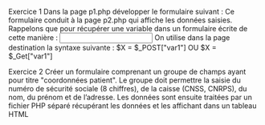 Exercice 1
Dans la page p1.php développer le formulaire suivant :
Ce formulaire conduit à la page p2.php qui affiche les données saisies.
Rappelons que pour récupérer une variable dans un formulaire écrite de cette manière :
<Input Type="text" Name="var1">
On utilise dans la page destination la syntaxe suivante :
$X = $_POST["var1"] OU $X = $_Get["var1"]

Exercice 2
Créer un formulaire comprenant un groupe de champs ayant pour titre "coordonnées
patient". Le groupe doit permettre la saisie du numéro de sécurité sociale (8 chiffres), de la
caisse (CNSS, CNRPS), du nom, du prénom et de l’adresse. Les données sont ensuite traitées
par un fichier PHP séparé récupérant les données et les affichant dans un tableau HTML

